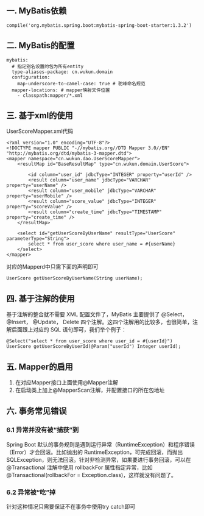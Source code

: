 ## 一. MyBatis依赖
```
compile('org.mybatis.spring.boot:mybatis-spring-boot-starter:1.3.2')
```

## 二. MyBatis的配置
```
mybatis:
  # 指定别名设置的包为所有entity
  type-aliases-package: cn.wukun.domain
  configuration:
    map-underscore-to-camel-case: true # 驼峰命名规范
  mapper-locations: # mapper映射文件位置
    - classpath:mapper/*.xml
```

## 三. 基于xml的使用
UserScoreMapper.xml代码
```
<?xml version="1.0" encoding="UTF-8"?>
<!DOCTYPE mapper PUBLIC "-//mybatis.org//DTD Mapper 3.0//EN" "http://mybatis.org/dtd/mybatis-3-mapper.dtd">
<mapper namespace="cn.wukun.dao.UserScoreMapper">
    <resultMap id="BaseResultMap" type="cn.wukun.domain.UserScore">

        <id column="user_id" jdbcType="INTEGER" property="userId" />
        <result column="user_name" jdbcType="VARCHAR" property="userName" />
        <result column="user_mobile" jdbcType="VARCHAR" property="userMobile" />
        <result column="score_value" jdbcType="INTEGER" property="scoreValue" />
        <result column="create_time" jdbcType="TIMESTAMP" property="create_time" />
    </resultMap>

    <select id="getUserScoreByUserName" resultType="UserScore" parameterType="String">
        select * from user_score where user_name = #{userName}
    </select>
</mapper>
```
对应的Mapperd中只需下面的声明即可
```
UserScore getUserScoreByUserName(String userName);
```

## 四. 基于注解的使用
基于注解的整合就不需要 XML 配置文件了，MyBatis 主要提供了 @Select， @Insert， @Update， Delete 四个注解。这四个注解用的比较多，也很简单，注解后面跟上对应的 SQL 语句即可，我们举个例子：
```
@Select("select * from user_score where user_id = #{userId}")
UserScore getUserScoreByUserId(@Param("userId") Integer userId);
```

## 五. Mapper的启用
1. 在对应Mapper接口上面使用@Mapper注解
2. 在启动类上加上@MapperScan注解，并配置接口的所在包地址

## 六. 事务常见错误
### 6.1 异常并没有被“捕获”到
Spring Boot 默认的事务规则是遇到运行异常（RuntimeException）和程序错误（Error）才会回滚。比如抛出的 RuntimeException，可完成回滚，而抛出 SQLException，则无法回滚。针对非检测异常，如果要进行事务回滚，可以在 @Transactional 注解中使用 rollbackFor 属性指定异常，比如 @Transactional(rollbackFor = Exception.class)，这样就没有问题了。

### 6.2 异常被“吃”掉
针对这种情况只需要保证不在事务中使用try catch即可
